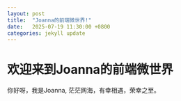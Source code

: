 ```yaml
---
layout: post
title:  "Joanna的前端微世界!"
date:   2025-07-19 11:30:00 +0800
categories: jekyll update
---
```


# 欢迎来到Joanna的前端微世界

你好呀，我是Joanna, 茫茫网海，有幸相遇，荣幸之至。